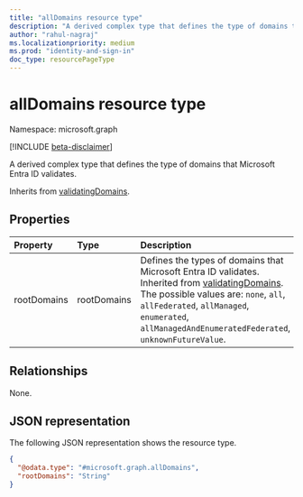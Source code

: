 ```yaml
---
title: "allDomains resource type"
description: "A derived complex type that defines the type of domains that Microsoft Entra ID validates."
author: "rahul-nagraj"
ms.localizationpriority: medium
ms.prod: "identity-and-sign-in"
doc_type: resourcePageType
---
```


# allDomains resource type

Namespace: microsoft.graph

[!INCLUDE [beta-disclaimer](../../includes/beta-disclaimer.md)]

A derived complex type that defines the type of domains that Microsoft Entra ID validates.

Inherits from [validatingDomains](../resources/validatingdomains.md).

## Properties
|Property|Type|Description|
|:---|:---|:---|
|rootDomains|rootDomains|Defines the types of domains that Microsoft Entra ID validates. Inherited from [validatingDomains](../resources/validatingdomains.md). The possible values are: `none`, `all`, `allFederated`, `allManaged`, `enumerated`, `allManagedAndEnumeratedFederated`, `unknownFutureValue`.|

## Relationships
None.

## JSON representation
The following JSON representation shows the resource type.
<!-- {
  "blockType": "resource",
  "@odata.type": "microsoft.graph.allDomains"
}
-->
``` json
{
  "@odata.type": "#microsoft.graph.allDomains",
  "rootDomains": "String"
}
```
